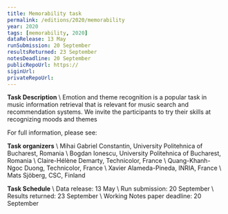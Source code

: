 ```yaml
---
title: Memorability task
permalink: /editions/2020/memorability
year: 2020
tags: [memorability, 2020]
dataRelease: 13 May
runSubmission: 20 September
resultsReturned: 23 September
notesDeadline: 20 September
publicRepoUrl: https://
siginUrl:
privateRepoUrl:
---
```


**Task Description** \\
Emotion and theme recognition is a popular task in music information retrieval that is relevant for music search and recommendation systems. We invite the participants to try their skills at recognizing moods and themes

For full information, please see: 

**Task organizers** \\
Mihai Gabriel Constantin, University Politehnica of Bucharest, Romania \\
Bogdan Ionescu, University Politehnica of Bucharest, Romania \\
Claire-Hélène Demarty, Technicolor, France \\
Quang-Khanh-Ngoc Duong, Technicolor, France \\
Xavier Alameda-Pineda, INRIA, France \\
Mats Sjöberg, CSC, Finland

**Task Schedule** \\
Data release: 13 May \\
Run submission: 20 September \\
Results returned: 23 September \\
Working Notes paper deadline: 20 September
